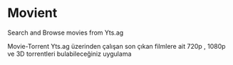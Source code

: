 # Movient
Search and Browse movies from Yts.ag


Movie-Torrent Yts.ag üzerinden çalışan son çıkan filmlere ait 720p , 1080p ve 3D torrentleri bulabileceğiniz uygulama
